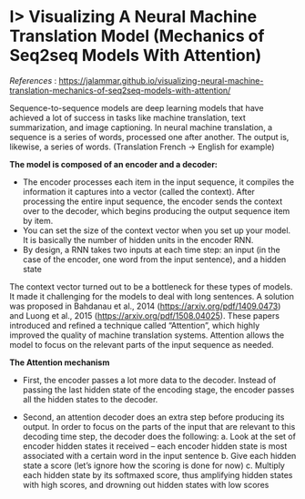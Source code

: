 # I> Visualizing A Neural Machine Translation Model (Mechanics of Seq2seq Models With Attention)

*References* : https://jalammar.github.io/visualizing-neural-machine-translation-mechanics-of-seq2seq-models-with-attention/

Sequence-to-sequence models are deep learning models that have achieved a lot of success in tasks like machine translation, text summarization, and image captioning.
In neural machine translation, a sequence is a series of words, processed one after another. The output is, likewise, a series of words. (Translation French -> English for example)

**The model is composed of an encoder and a decoder:**

- The encoder processes each item in the input sequence, it compiles the information it captures into a vector (called the context). After processing the entire input sequence, the encoder sends the context over to the decoder, which begins producing the output sequence item by item.
- You can set the size of the context vector when you set up your model. It is basically the number of hidden units in the encoder RNN. 
- By design, a RNN takes two inputs at each time step: an input (in the case of the encoder, one word from the input sentence), and a hidden state

The context vector turned out to be a bottleneck for these types of models. It made it challenging for the models to deal with long sentences. A solution was proposed in Bahdanau et al., 2014 (https://arxiv.org/pdf/1409.0473) and Luong et al., 2015 (https://arxiv.org/pdf/1508.04025). These papers introduced and refined a technique called “Attention”, which highly improved the quality of machine translation systems. Attention allows the model to focus on the relevant parts of the input sequence as needed.

**The Attention mechanism**

- First, the encoder passes a lot more data to the decoder. Instead of passing the last hidden state of the encoding stage, the encoder passes all the hidden states to the decoder.

- Second, an attention decoder does an extra step before producing its output. In order to focus on the parts of the input that are relevant to this decoding time step, the decoder does the following:
    a. Look at the set of encoder hidden states it received – each encoder hidden state is most associated with a certain word in the input sentence
    b. Give each hidden state a score (let’s ignore how the scoring is done for now)
    c. Multiply each hidden state by its softmaxed score, thus amplifying hidden states with high scores, and drowning out hidden states with low scores